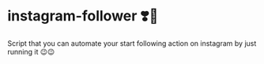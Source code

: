 # instagram-follower ❣️🚀

Script that you can automate your start following action on instagram by just running it 😉😉
